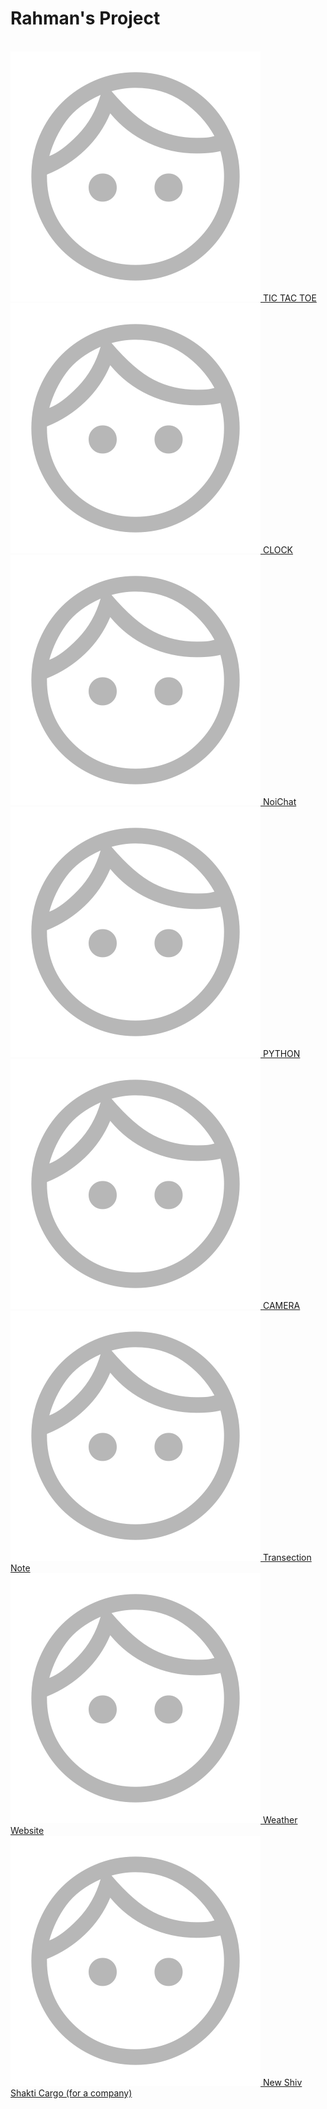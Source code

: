 # Rahman's Project
<br>
<a href="https://faizanurahman17.github.io/tictactoegame">
    <img src="logo.png">
    TIC TAC TOE
</a>
<br>
<a href="https://faizanurahman17.github.io/clock">
    <img src="logo.png">
    CLOCK
</a>
<br>
<a href="https://faizanurahman17.github.io/NoiChat">
    <img src="logo.png">
    NoiChat
</a>
<br>
<a href="https://faizanurahman17.github.io/(python)">
    <img src="logo.png">
    PYTHON
</a>
<br>
<a href="https://faizanurahman17.github.io/camera">
    <img src="logo.png">
    CAMERA
</a>
<br>
<a href="https://faizanurahman17.github.io/transection">
    <img src="logo.png">
    Transection Note
</a>
<br>
<a href="https://faizanurahman17.github.io/weather-website">
    <img src="logo.png">
    Weather Website
</a>
<br>
<a href="https://faizanurahman17.github.io/newshivshakticargo">
    <img src="logo.png">
    New Shiv Shakti Cargo (for a company)
</a>